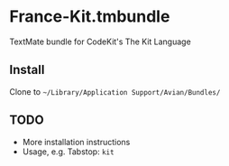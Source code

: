 France-Kit.tmbundle
===================

TextMate bundle for CodeKit's The Kit Language

Install
-------

Clone to `~/Library/Application Support/Avian/Bundles/`

TODO
----

* More installation instructions
* Usage, e.g. Tabstop: `kit`
